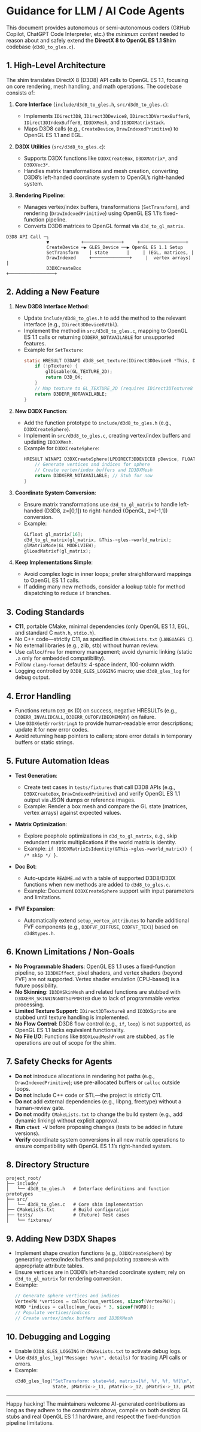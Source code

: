 # Guidance for LLM / AI Code Agents

This document provides autonomous or semi-autonomous coders (GitHub Copilot, ChatGPT Code Interpreter, etc.) the *minimum context* needed to reason about and safely extend the **DirectX 8 to OpenGL ES 1.1 Shim** codebase (`d3d8_to_gles.c`).

## 1. High-Level Architecture

The shim translates DirectX 8 (D3D8) API calls to OpenGL ES 1.1, focusing on core rendering, mesh handling, and math operations. The codebase consists of:

1. **Core Interface** (`include/d3d8_to_gles.h`, `src/d3d8_to_gles.c`):
   - Implements `IDirect3D8`, `IDirect3DDevice8`, `IDirect3DVertexBuffer8`, `IDirect3DIndexBuffer8`, `ID3DXMesh`, and `ID3DXMatrixStack`.
   - Maps D3D8 calls (e.g., `CreateDevice`, `DrawIndexedPrimitive`) to OpenGL ES 1.1 and EGL.

2. **D3DX Utilities** (`src/d3d8_to_gles.c`):
   - Supports D3DX functions like `D3DXCreateBox`, `D3DXMatrix*`, and `D3DXVec3*`.
   - Handles matrix transformations and mesh creation, converting D3D8’s left-handed coordinate system to OpenGL’s right-handed system.

3. **Rendering Pipeline**:
   - Manages vertex/index buffers, transformations (`SetTransform`), and rendering (`DrawIndexedPrimitive`) using OpenGL ES 1.1’s fixed-function pipeline.
   - Converts D3D8 matrices to OpenGL format via `d3d_to_gl_matrix`.

```
D3D8 API Call ─┐
               ▼            +──────────────+     +─────────────────+
               CreateDevice ─▶ GLES_Device ──▶ OpenGL ES 1.1 Setup
               SetTransform    | state       |     | (EGL, matrices, |
               DrawIndexed     +──────────────+     |  vertex arrays) |
               D3DXCreateBox                        +─────────────────+
```

## 2. Adding a New Feature

1. **New D3D8 Interface Method**:
   - Update `include/d3d8_to_gles.h` to add the method to the relevant interface (e.g., `IDirect3DDevice8Vtbl`).
   - Implement the method in `src/d3d8_to_gles.c`, mapping to OpenGL ES 1.1 calls or returning `D3DERR_NOTAVAILABLE` for unsupported features.
   - Example for `SetTexture`:
     ```c
     static HRESULT D3DAPI d3d8_set_texture(IDirect3DDevice8 *This, DWORD Stage, IDirect3DBaseTexture8 *pTexture) {
         if (!pTexture) {
             glDisable(GL_TEXTURE_2D);
             return D3D_OK;
         }
         // Map texture to GL_TEXTURE_2D (requires IDirect3DTexture8 implementation)
         return D3DERR_NOTAVAILABLE;
     }
     ```

2. **New D3DX Function**:
   - Add the function prototype to `include/d3d8_to_gles.h` (e.g., `D3DXCreateSphere`).
   - Implement in `src/d3d8_to_gles.c`, creating vertex/index buffers and updating `ID3DXMesh`.
   - Example for `D3DXCreateSphere`:
     ```c
     HRESULT WINAPI D3DXCreateSphere(LPDIRECT3DDEVICE8 pDevice, FLOAT Radius, UINT Slices, UINT Stacks, LPD3DXMESH *ppMesh, LPD3DXBUFFER *ppAdjacency) {
         // Generate vertices and indices for sphere
         // Create vertex/index buffers and ID3DXMesh
         return D3DXERR_NOTAVAILABLE; // Stub for now
     }
     ```

3. **Coordinate System Conversion**:
   - Ensure matrix transformations use `d3d_to_gl_matrix` to handle left-handed (D3D8, z=[0,1]) to right-handed (OpenGL, z=[-1,1]) conversion.
   - Example:
     ```c
     GLfloat gl_matrix[16];
     d3d_to_gl_matrix(gl_matrix, &This->gles->world_matrix);
     glMatrixMode(GL_MODELVIEW);
     glLoadMatrixf(gl_matrix);
     ```

4. **Keep Implementations Simple**:
   - Avoid complex logic in inner loops; prefer straightforward mappings to OpenGL ES 1.1 calls.
   - If adding many new methods, consider a lookup table for method dispatching to reduce `if` branches.

## 3. Coding Standards

- **C11**, portable CMake, minimal dependencies (only OpenGL ES 1.1, EGL, and standard C `math.h`, `stdio.h`).
- No C++ code—strictly C11, as specified in `CMakeLists.txt` (`LANGUAGES C`).
- No external libraries (e.g., zlib, stb) without human review.
- Use `calloc`/`free` for memory management; avoid dynamic linking (static `.a` only for embedded compatibility).
- Follow `clang-format` defaults: 4-space indent, 100-column width.
- Logging controlled by `D3D8_GLES_LOGGING` macro; use `d3d8_gles_log` for debug output.

## 4. Error Handling

- Functions return `D3D_OK` (0) on success, negative HRESULTs (e.g., `D3DERR_INVALIDCALL`, `D3DERR_OUTOFVIDEOMEMORY`) on failure.
- Use `D3DXGetErrorStringA` to provide human-readable error descriptions; update it for new error codes.
- Avoid returning heap pointers to callers; store error details in temporary buffers or static strings.

## 5. Future Automation Ideas

- **Test Generation**:
  - Create test cases in `tests/fixtures` that call D3D8 APIs (e.g., `D3DXCreateBox`, `DrawIndexedPrimitive`) and verify OpenGL ES 1.1 output via JSON dumps or reference images.
  - Example: Render a box mesh and compare the GL state (matrices, vertex arrays) against expected values.

- **Matrix Optimization**:
  - Explore peephole optimizations in `d3d_to_gl_matrix`, e.g., skip redundant matrix multiplications if the world matrix is identity.
  - Example: `if (D3DXMatrixIsIdentity(&This->gles->world_matrix)) { /* skip */ }`.

- **Doc Bot**:
  - Auto-update `README.md` with a table of supported D3D8/D3DX functions when new methods are added to `d3d8_to_gles.c`.
  - Example: Document `D3DXCreateSphere` support with input parameters and limitations.

- **FVF Expansion**:
  - Automatically extend `setup_vertex_attributes` to handle additional FVF components (e.g., `D3DFVF_DIFFUSE`, `D3DFVF_TEX1`) based on `d3d8types.h`.

## 6. Known Limitations / Non-Goals

- **No Programmable Shaders**: OpenGL ES 1.1 uses a fixed-function pipeline, so `ID3DXEffect`, pixel shaders, and vertex shaders (beyond FVF) are not supported. Vertex shader emulation (CPU-based) is a future possibility.
- **No Skinning**: `ID3DXSkinMesh` and related functions are stubbed with `D3DXERR_SKINNINGNOTSUPPORTED` due to lack of programmable vertex processing.
- **Limited Texture Support**: `IDirect3DTexture8` and `ID3DXSprite` are stubbed until texture handling is implemented.
- **No Flow Control**: D3D8 flow control (e.g., `if`, `loop`) is not supported, as OpenGL ES 1.1 lacks equivalent functionality.
- **No File I/O**: Functions like `D3DXLoadMeshFromX` are stubbed, as file operations are out of scope for the shim.

## 7. Safety Checks for Agents

- **Do not** introduce allocations in rendering hot paths (e.g., `DrawIndexedPrimitive`); use pre-allocated buffers or `calloc` outside loops.
- **Do not** include C++ code or STL—the project is strictly C11.
- **Do not** add external dependencies (e.g., libpng, freetype) without a human-review gate.
- **Do not** modify `CMakeLists.txt` to change the build system (e.g., add dynamic linking) without explicit approval.
- **Run `ctest -V`** before proposing changes (tests to be added in future versions).
- **Verify** coordinate system conversions in all new matrix operations to ensure compatibility with OpenGL ES 1.1’s right-handed system.

## 8. Directory Structure
```
project_root/
├── include/
│   └── d3d8_to_gles.h   # Interface definitions and function prototypes
├── src/
│   └── d3d8_to_gles.c   # Core shim implementation
├── CMakeLists.txt       # Build configuration
├── tests/               # (Future) Test cases
│   └── fixtures/
```

## 9. Adding New D3DX Shapes
- Implement shape creation functions (e.g., `D3DXCreateSphere`) by generating vertex/index buffers and populating `ID3DXMesh` with appropriate attribute tables.
- Ensure vertices are in D3D8’s left-handed coordinate system; rely on `d3d_to_gl_matrix` for rendering conversion.
- Example:
  ```c
  // Generate sphere vertices and indices
  VertexPN *vertices = calloc(num_vertices, sizeof(VertexPN));
  WORD *indices = calloc(num_faces * 3, sizeof(WORD));
  // Populate vertices/indices
  // Create vertex/index buffers and ID3DXMesh
  ```

## 10. Debugging and Logging
- Enable `D3D8_GLES_LOGGING` in `CMakeLists.txt` to activate debug logs.
- Use `d3d8_gles_log("Message: %s\n", details)` for tracing API calls or errors.
- Example:
  ```c
  d3d8_gles_log("SetTransform: state=%d, matrix=[%f, %f, %f, %f]\n",
                State, pMatrix->_11, pMatrix->_12, pMatrix->_13, pMatrix->_14);
  ```

---

Happy hacking! The maintainers welcome AI-generated contributions as long as they adhere to the constraints above, compile on both desktop GL stubs and real OpenGL ES 1.1 hardware, and respect the fixed-function pipeline limitations.